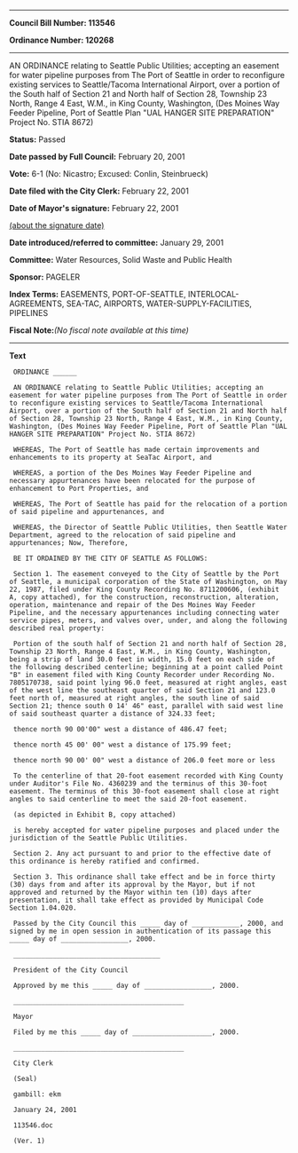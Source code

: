 

********

**Council Bill Number: 113546**
   
**Ordinance Number: 120268**
********

 AN ORDINANCE relating to Seattle Public Utilities; accepting an easement for water pipeline purposes from The Port of Seattle in order to reconfigure existing services to Seattle/Tacoma International Airport, over a portion of the South half of Section 21 and North half of Section 28, Township 23 North, Range 4 East, W.M., in King County, Washington, (Des Moines Way Feeder Pipeline, Port of Seattle Plan "UAL HANGER SITE PREPARATION" Project No. STIA 8672)

**Status:** Passed
   
**Date passed by Full Council:** February 20, 2001
   
**Vote:** 6-1 (No: Nicastro; Excused: Conlin, Steinbrueck)
   
**Date filed with the City Clerk:** February 22, 2001
   
**Date of Mayor's signature:** February 22, 2001
   
[(about the signature date)](/~public/approvaldate.htm)
   
   
   
**Date introduced/referred to committee:** January 29, 2001
   
**Committee:** Water Resources, Solid Waste and Public Health
   
**Sponsor:** PAGELER
   
   
**Index Terms:** EASEMENTS, PORT-OF-SEATTLE, INTERLOCAL-AGREEMENTS, SEA-TAC, AIRPORTS, WATER-SUPPLY-FACILITIES, PIPELINES

**Fiscal Note:**_(No fiscal note available at this time)_

********

**Text**
   
```
 ORDINANCE ______

 AN ORDINANCE relating to Seattle Public Utilities; accepting an easement for water pipeline purposes from The Port of Seattle in order to reconfigure existing services to Seattle/Tacoma International Airport, over a portion of the South half of Section 21 and North half of Section 28, Township 23 North, Range 4 East, W.M., in King County, Washington, (Des Moines Way Feeder Pipeline, Port of Seattle Plan "UAL HANGER SITE PREPARATION" Project No. STIA 8672)

 WHEREAS, The Port of Seattle has made certain improvements and enhancements to its property at SeaTac Airport, and

 WHEREAS, a portion of the Des Moines Way Feeder Pipeline and necessary appurtenances have been relocated for the purpose of enhancement to Port Properties, and

 WHEREAS, The Port of Seattle has paid for the relocation of a portion of said pipeline and appurtenances, and

 WHEREAS, the Director of Seattle Public Utilities, then Seattle Water Department, agreed to the relocation of said pipeline and appurtenances; Now, Therefore,

 BE IT ORDAINED BY THE CITY OF SEATTLE AS FOLLOWS:

 Section 1. The easement conveyed to the City of Seattle by the Port of Seattle, a municipal corporation of the State of Washington, on May 22, 1987, filed under King County Recording No. 8711200606, (exhibit A, copy attached), for the construction, reconstruction, alteration, operation, maintenance and repair of the Des Moines Way Feeder Pipeline, and the necessary appurtenances including connecting water service pipes, meters, and valves over, under, and along the following described real property:

 Portion of the south half of Section 21 and north half of Section 28, Township 23 North, Range 4 East, W.M., in King County, Washington, being a strip of land 30.0 feet in width, 15.0 feet on each side of the following described centerline; beginning at a point called Point "B" in easement filed with King County Recorder under Recording No. 7805170738, said point lying 96.0 feet, measured at right angles, east of the west line the southeast quarter of said Section 21 and 123.0 feet north of, measured at right angles, the south line of said Section 21; thence south 0 14' 46" east, parallel with said west line of said southeast quarter a distance of 324.33 feet;

 thence north 90 00'00" west a distance of 486.47 feet;

 thence north 45 00' 00" west a distance of 175.99 feet;

 thence north 90 00' 00" west a distance of 206.0 feet more or less

 To the centerline of that 20-foot easement recorded with King County under Auditor's File No. 4360239 and the terminus of this 30-foot easement. The terminus of this 30-foot easement shall close at right angles to said centerline to meet the said 20-foot easement.

 (as depicted in Exhibit B, copy attached)

 is hereby accepted for water pipeline purposes and placed under the jurisdiction of the Seattle Public Utilities.

 Section 2. Any act pursuant to and prior to the effective date of this ordinance is hereby ratified and confirmed.

 Section 3. This ordinance shall take effect and be in force thirty (30) days from and after its approval by the Mayor, but if not approved and returned by the Mayor within ten (10) days after presentation, it shall take effect as provided by Municipal Code Section 1.04.020.

 Passed by the City Council this _____ day of ____________, 2000, and signed by me in open session in authentication of its passage this _____ day of _________________, 2000.

 _____________________________________

 President of the City Council

 Approved by me this _____ day of _________________, 2000.

 ___________________________________________

 Mayor

 Filed by me this _____ day of ____________________, 2000.

 ___________________________________________

 City Clerk

 (Seal)

 gambill: ekm

 January 24, 2001

 113546.doc

 (Ver. 1)

```
